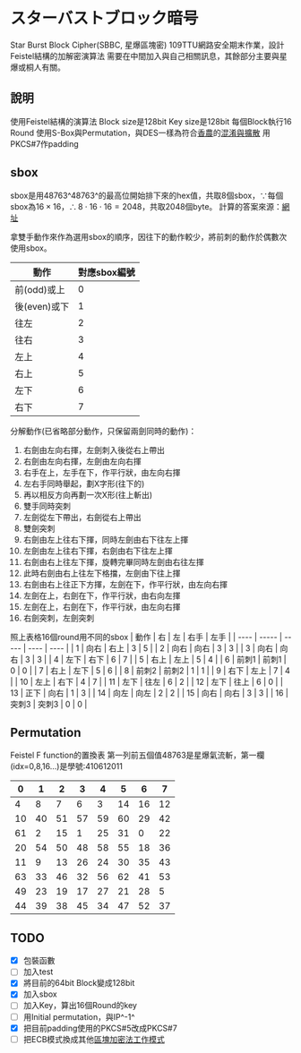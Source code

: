 # スターバストブロック暗号

Star Burst Block Cipher(SBBC, 星爆區塊密)
109TTU網路安全期末作業，設計Feistel結構的加解密演算法
需要在中間加入與自己相關訊息，其餘部分主要與星爆或桐人有關。

## 說明

使用Feistel結構的演算法
Block size是128bit
Key size是128bit
每個Block執行16 Round
使用S-Box與Permutation，與DES一樣為符合[香農](https://zh.wikipedia.org/wiki/克劳德·香农)的[混淆與擴散](https://zh.wikipedia.org/wiki/混淆與擴散)
用PKCS#7作padding

## sbox

sbox是用48763^48763^的最高位開始排下來的hex值，共取8個sbox，$\because$每個sbox為$16\times16$，$\therefore8\cdot16\cdot16=2048$，共取2048個byte。
計算的答案來源：[網址](https://defuse.ca/big-number-calculator.htm)

拿雙手動作來作為選用sbox的順序，因往下的動作較少，將前刺的動作於偶數次使用sbox。

| 動作         | 對應sbox編號 |
| ------------ | ------------ |
| 前(odd)或上  | 0            |
| 後(even)或下 | 1            |
| 往左         | 2            |
| 往右         | 3            |
| 左上         | 4            |
| 右上         | 5            |
| 左下         | 6            |
| 右下         | 7            |

分解動作(已省略部分動作，只保留兩劍同時的動作)：
1. 右劍由左向右揮，左劍刺入後從右上帶出
2. 右劍由左向右揮，左劍由左向右揮
3. 右手在上，左手在下，作平行狀，由左向右揮
4. 左右手同時舉起，劃X字形(往下的)
5. 再以相反方向再劃一次X形(往上斬出)
6. 雙手同時突刺
7. 左劍從左下帶出，右劍從右上帶出
8. 雙劍突刺
9.  右劍由左上往右下揮，同時左劍由右下往左上揮
10. 左劍由左上往右下揮，右劍由右下往左上揮
11. 右劍由右上往左下揮，旋轉完畢同時左劍由右往左揮
12. 此時右劍由右上往左下格擋，左劍由下往上揮
13. 右劍由右上往正下方揮，左劍在下，作平行狀，由左向右揮
14. 左劍在上，右劍在下，作平行狀，由右向左揮
15. 左劍在上，右劍在下，作平行狀，由左向右揮
16. 右劍突刺，左劍突刺

照上表格16個round用不同的sbox
| 動作 | 右    | 左    | 右手 | 左手 |
| ---- | ----- | ----- | ---- | ---- |
| 1    | 向右  | 右上  | 3    | 5    |
| 2    | 向右  | 向右  | 3    | 3    |
| 3    | 向右  | 向右  | 3    | 3    |
| 4    | 左下  | 右下  | 6    | 7    |
| 5    | 右上  | 左上  | 5    | 4    |
| 6    | 前刺1 | 前刺1 | 0    | 0    |
| 7    | 右上  | 左下  | 5    | 6    |
| 8    | 前刺2 | 前刺2 | 1    | 1    |
| 9    | 右下  | 左上  | 7    | 4    |
| 10   | 左上  | 右下  | 4    | 7    |
| 11   | 左下  | 往左  | 6    | 2    |
| 12   | 左下  | 往上  | 6    | 0    |
| 13   | 正下  | 向右  | 1    | 3    |
| 14   | 向左  | 向左  | 2    | 2    |
| 15   | 向右  | 向右  | 3    | 3    |
| 16   | 突刺3 | 突刺3 | 0    | 0    |

## Permutation

Feistel F function的置換表
第一列前五個值48763是星爆氣流斬，第一欄(idx=0,8,16...)是學號:410612011

| 0   | 1   | 2   | 3   | 4   | 5   | 6   | 7   |
| --- | --- | --- | --- | --- | --- | --- | --- |
| 4   | 8   | 7   | 6   | 3   | 14  | 16  | 12  |
| 10  | 40  | 51  | 57  | 59  | 60  | 29  | 42  |
| 61  | 2   | 15  | 1   | 25  | 31  | 0   | 22  |
| 20  | 54  | 50  | 48  | 58  | 55  | 18  | 36  |
| 11  | 9   | 13  | 26  | 24  | 30  | 35  | 43  |
| 63  | 33  | 46  | 32  | 56  | 62  | 41  | 53  |
| 49  | 23  | 19  | 17  | 27  | 21  | 28  | 5   |
| 44  | 39  | 38  | 45  | 34  | 47  | 52  | 37  |

## TODO

- [x] 包裝函數
- [ ] 加入test
- [x] 將目前的64bit Block變成128bit
- [x] 加入sbox
- [ ] 加入Key，算出16個Round的key
- [ ] 用Initial permutation，與IP^-1^
- [x] 把目前padding使用的PKCS#5改成PKCS#7
- [ ] 把ECB模式換成其他[區塊加密法工作模式](https://en.wikipedia.org/wiki/Block_cipher_mode_of_operation)